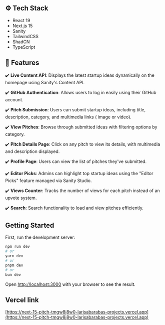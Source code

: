 ## <a name="tech-stack">⚙️ Tech Stack</a>

- React 19
- Next.js 15
- Sanity
- TailwindCSS
- ShadCN
- TypeScript

## <a name="features">🔋 Features</a>

✔️ **Live Content API**: Displays the latest startup ideas dynamically on the homepage using Sanity's Content API.

✔️ **GitHub Authentication**: Allows users to log in easily using their GitHub account.

✔️ **Pitch Submission**: Users can submit startup ideas, including title, description, category, and multimedia links (
image or video).

✔️ **View Pitches**: Browse through submitted ideas with filtering options by category.

✔️ **Pitch Details Page**: Click on any pitch to view its details, with multimedia and description displayed.

✔️ **Profile Page**: Users can view the list of pitches they've submitted.

✔️ **Editor Picks**: Admins can highlight top startup ideas using the "Editor Picks" feature managed via Sanity Studio.

✔️ **Views Counter**: Tracks the number of views for each pitch instead of an upvote system.

✔️ **Search**: Search functionality to load and view pitches efficiently.

## Getting Started

First, run the development server:

```bash
npm run dev
# or
yarn dev
# or
pnpm dev
# or
bun dev
```

Open [http://localhost:3000](http://localhost:3000) with your browser to see the result.

## Vercel link

[https://next-15-pitch-tmgw8j8w0-larisabarabas-projects.vercel.app](https://next-15-pitch-tmgw8j8w0-larisabarabas-projects.vercel.app)
